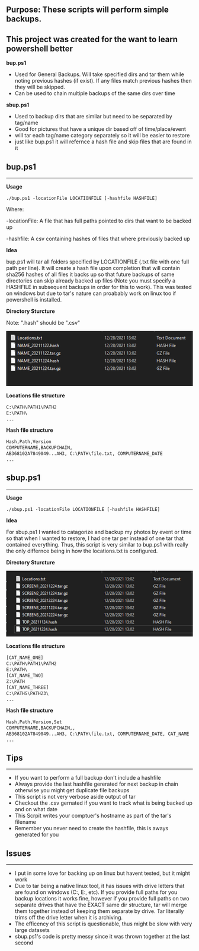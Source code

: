 ## Purpose: These scripts will perform simple backups.
**This project was created for the want to learn powershell better**
---
**bup.ps1**
- Used for General Backups. Will take specified dirs and tar them while noting previous hashes (if exist). If any files match previous hashes then they will be skipped.
- Can be used to chain multiple backups of the same dirs over time

**sbup.ps1**
- Used to backup dirs that are similar but need to be separated by tag/name
- Good for pictures that have a unique dir based off of time/place/event
- will tar each tag/name category separately so it will be easier to restore
- just like bup.ps1 it will refernce a hash file and skip files that are found in it


## bup.ps1
---
**Usage**
```
./bup.ps1 -locationFile LOCATIONFILE [-hashfile HASHFILE] 
```

Where:

-locationFile: A file that has full paths pointed to dirs that want to be backed up

-hashfile: A csv containing hashes of files that where previously backed up

**Idea**

bup.ps1 will tar all folders specified by LOCATIONFILE (.txt file with one full path per line). It will create a hash file upon completion that will contain sha256 hashes of all files it backs up so that future backups of same directories can skip already backed up files (Note you must specify a HASHFILE in subsequent backups in order for this to work). This was tested on windows but due to tar's nature can proabably work on linux too if powershell is installed.

**Directory Sturcture**

Note: ".hash" should be ".csv"

![](Pics/2021-12-28-13-05-50.png)

**Locations file structure**

```
C:\PATH\PATH1\PATH2
E:\PATH\
...
```

**Hash file structure**

```
Hash,Path,Version
COMPUTERNAME,BACKUPCHAIN,
AB368102A7849049...AH3, C:\PATH\file.txt, COMPUTERNAME_DATE
...
```


## sbup.ps1
---
**Usage**
```
./sbup.ps1 -locationFile LOCATIONFILE [-hashfile HASHFILE] 
```
**Idea**

For sbup.ps1 I wanted to catagorize and backup my photos by event or time so that when I wanted to restore, I had one tar per instead of one tar that contained everything. Thus, this script is very similar to bup.ps1 with really the only differnce being in how the locations.txt is configured.

**Directory Sturcture**

![](Pics/2021-12-28-13-10-22.png)

**Locations file structure**

```
[CAT_NAME_ONE]
C:\PATH\PATH1\PATH2
E:\PATH\
[CAT_NAME_TWO]
Z:\PATH
[CAT_NAME_THREE]
C:\PATHS\PATH23\
...
```

**Hash file structure**

```
Hash,Path,Version,Set
COMPUTERNAME,BACKUPCHAIN,,
AB368102A7849049...AH3, C:\PATH\file.txt, COMPUTERNAME_DATE, CAT_NAME
...
```

## Tips
---
- If you want to perform a full backup don't include a hashfile
- Always provide the last hashfile gererated for next backup in chain otherwise you might get duplicate file backups
- This script is not very verbose aside output of tar
- Checkout the .csv gernated if you want to track what is being backed up and on what date
- This Scrpit writes your comptuer's hostname as part of the tar's filename
- Remember you never need to create the hashfile, this is aways generated for you

## Issues
---
- I put in some love for backing up on linux but havent tested, but it might work
- Due to tar being a native linux tool, it has issues with drive letters that are found on windows (C:, E:, etc). If you provide full paths for you backup locations it works fine, however if you provide full paths on two separate drives that have the EXACT same dir structure, tar will merge them together instead of keeping them separate by drive. Tar literally trims off the drive letter when it is archiving.
- The efficency of this script is questionable, thus might be slow with very large datasets
- sbup.ps1's code is pretty messy since it was thrown together at the last second
